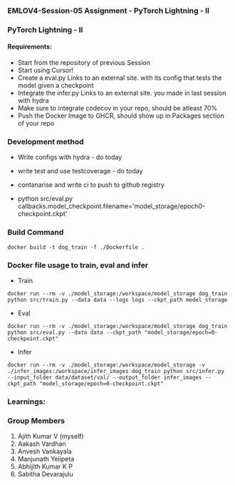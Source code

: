 ### EMLOV4-Session-05 Assignment - PyTorch Lightning - II

### PyTorch Lightning - II

#### Requirements:

- Start from the repository of previous Session
- Start using Cursor!
- Create a eval.py Links to an external site. with its config that tests the model given a checkpoint
- Integrate the infer.py Links to an external site. you made in last session with hydra
- Make sure to integrate codecov in your repo, should be atleast 70%
- Push the Docker Image to GHCR, should show up in Packages section of your repo

### Development method

- Write configs with hydra - do today
- write test and use testcoverage - do today
- contanarise and write ci to push to github registry

- python src/eval.py callbacks.model_checkpoint.filename='model_storage/epoch0-checkpoint.ckpt'

### Build Command

```
docker build -t dog_train -f ./Dockerfile .
```

### Docker file usage to train, eval and infer
- Train

```
docker run --rm -v ./model_storage:/workspace/model_storage dog_train python src/train.py --data data --logs logs --ckpt_path model_storage 
```

- Eval

```
docker run --rm -v ./model_storage:/workspace/model_storage dog_train python src/eval.py --data data --ckpt_path "model_storage/epoch=0-checkpoint.ckpt"
```

- Infer

```
docker run --rm -v ./model_storage:/workspace/model_storage -v ./infer_images:/workspace/infer_images dog_train python src/infer.py  --input_folder data/dataset/val/ --output_folder infer_images --ckpt_path "model_storage/epoch=0-checkpoint.ckpt"
```

### Learnings:

### Group Members
1. Ajith Kumar V (myself)
2. Aakash Vardhan
3. Anvesh Vankayala
4. Manjunath Yelipeta
5. Abhijith Kumar K P
6. Sabitha Devarajulu